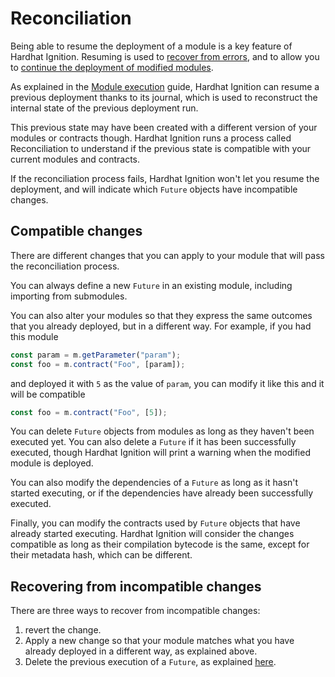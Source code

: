 # Reconciliation

Being able to resume the deployment of a module is a key feature of Hardhat Ignition. Resuming is used to [recover from errors](../guides/error-handling.md), and to allow you to [continue the deployment of modified modules](../guides/modifications.md).

As explained in the [Module execution](./execution.md) guide, Hardhat Ignition can resume a previous deployment thanks to its journal, which is used to reconstruct the internal state of the previous deployment run.

This previous state may have been created with a different version of your modules or contracts though. Hardhat Ignition runs a process called Reconciliation to understand if the previous state is compatible with your current modules and contracts.

If the reconciliation process fails, Hardhat Ignition won't let you resume the deployment, and will indicate which `Future` objects have incompatible changes.

## Compatible changes

There are different changes that you can apply to your module that will pass the reconciliation process.

You can always define a new `Future` in an existing module, including importing from submodules.

You can also alter your modules so that they express the same outcomes that you already deployed, but in a different way. For example, if you had this module

```js
const param = m.getParameter("param");
const foo = m.contract("Foo", [param]);
```

and deployed it with `5` as the value of `param`, you can modify it like this and it will be compatible

```js
const foo = m.contract("Foo", [5]);
```

You can delete `Future` objects from modules as long as they haven't been executed yet. You can also delete a `Future` if it has been successfully executed, though Hardhat Ignition will print a warning when the modified module is deployed.

You can also modify the dependencies of a `Future` as long as it hasn't started executing, or if the dependencies have already been successfully executed.

Finally, you can modify the contracts used by `Future` objects that have already started executing. Hardhat Ignition will consider the changes compatible as long as their compilation bytecode is the same, except for their metadata hash, which can be different.

## Recovering from incompatible changes

There are three ways to recover from incompatible changes:

1. revert the change.
2. Apply a new change so that your module matches what you have already deployed in a different way, as explained above.
3. Delete the previous execution of a `Future`, as explained [here](../guides/error-handling.md#wiping-a-previous-execution).
